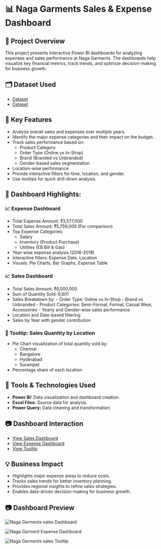 # 📊 Naga Garments Sales & Expense Dashboard
## 📌 Project Overview
This project presents interactive Power BI dashboards for analyzing expenses and sales performance at Naga Garments. The dashboards help visualize key financial metrics, track trends, and optimize decision-making for business growth.

## 🗂 Dataset Used
- <a href="https://github.com/satya754004/Naga-Garments-Sales-And-Expense-Analysis-Dashboard/blob/main/Naga%20Garments%20Sample.xlsx">Dataset</a>
- <a href="https://github.com/satya754004/Naga-Garments-Sales-And-Expense-Analysis-Dashboard/blob/main/V6%20Small%20Town.xlsx">Dataset</a>

## 🎯 Key Features
- Analyze overall sales and expenses over multiple years.
- Identify the major expense categories and their impact on the budget.
- Track sales performance based on: 
   - Product Category
   - Order Type (Online vs In-Shop)
   - Brand (Branded vs Unbranded)
   - Gender-based sales segmentation
- Location-wise performance
- Provide interactive filters for time, location, and gender.
- Use tooltips for quick drill-down analysis.

## 📌 Dashboard Highlights:
### 📈 Expense Dashboard
- Total Expense Amount: ₹3,577,000
- Total Sales Amount: ₹5,759,000 (For comparison)
- Top Expense Categories: 
   - Salary
   - Inventory (Product Purchase)
   - Utilities (EB Bill & Gas)
- Year-wise expense analysis (2016-2018)
- Interactive filters: Expense Date, Location
- Visuals: Pie Charts, Bar Graphs, Expense Table
### 📈 Sales Dashboard
- Total Sales Amount: ₹6,000,000
- Sum of Quantity Sold: 6,601
- Sales Breakdown by: 
      - Order Type: Online vs In-Shop
      - Brand vs Unbranded
      - Product Categories: Semi-Formal, Formal, Casual Wear, Accessories
      - Yearly and Gender-wise sales performance
- Location and Date-based filtering
- Sales by Year with gender contribution
### 💬 Tooltip: Sales Quantity by Location
- Pie Chart visualization of total quantity sold by: 
   - Chennai
   - Bangalore
   - Hyderabad
   - Surampet
- Percentage share of each location

## 🔧 Tools & Technologies Used
- **Power BI:** Data visualization and dashboard creation.
- **Excel Files:** Source data for analysis.
- **Power Query:** Data cleaning and transformation.

## 📷 Dashboard Interaction
- <a href="https://github.com/satya754004/Naga-Garments-Sales-And-Expense-Analysis-Dashboard/blob/main/Naga%20Garments%20sales%20Dashboard.jpg">View Sales Dashboard</a>
- <a href="https://github.com/satya754004/Naga-Garments-Sales-And-Expense-Analysis-Dashboard/blob/main/Naga%20Garment%20Expense%20Dashboard.jpg">View Expense Dashboard</a>
- <a href="https://github.com/satya754004/Naga-Garments-Sales-And-Expense-Analysis-Dashboard/blob/main/Naga%20Garments%20sales%20Tooltip.jpg">View Tooltip</a>

## 💡 Business Impact
-  Highlights major expense areas to reduce costs.
- Tracks sales trends for better inventory planning.
- Provides regional insights to refine sales strategies.
- Enables data-driven decision-making for business growth.

## 📷 Dashboard Preview
![Naga Garments sales Dashboard](https://github.com/user-attachments/assets/c56ef132-eb0f-4fbf-88b0-0745bc1e91dd)

![Naga Garment Expense Dashboard](https://github.com/user-attachments/assets/173dace5-88ba-4926-9868-b4cd146ecb34)

![Naga Garments sales Tooltip](https://github.com/user-attachments/assets/da02d06a-37fa-4604-8415-1c1d0cac2051)






